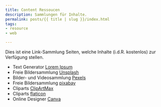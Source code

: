```yaml
---
title: Content Ressoucen
description: Sammlungen für Inhalte.
permalink: posts/{{ title | slug }}/index.html
tags:
- resource
- web

---
```

Dies ist eine Link-Sammlung  Seiten, welche Inhalte (i.d.R. kostenlos) zur Verfügung stellen. 

- Text Generator [Lorem Ipsum][1]
- Freie Bildersammlung [Unsplash][11] 
- Bilder- und Videosammlung [Pexels][12]
- Freie Bildersammlung [pixabay][13] 
- Cliparts [ClipArtMax][21]
- Cliparts [flaticon][22]
- Online Designer [Canva][31]

[1]: <https://loremipsum.de/> "Lorem Ipsum"

[11]: <https://unsplash.com/> "Bildersammlung Unsplash"
[12]: <https://www.pexels.com/>
[13]: <https://pixabay.com/photos/> "Bildersammlung pixabay"

[21]: <https://www.clipartmax.com/>
[22]: <https://https://www.flaticon.com/icons>
[31]: <https://www.canva.com/de_de/>

